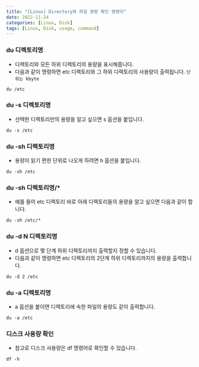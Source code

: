 ```yaml
---
title: "[Linux] Directory와 파일 용량 확인 명령어"
date: 2022-11-24
categories: [Linux, Disk]
tags: [Linux, Disk, usage, command]
---
```


### du 디렉토리명
- 디렉토리와 모든 하위 디렉토리의 용량을 표시해줍니다.
- 다음과 같이 명령하면 etc 디렉토리와 그 하위 디렉토리의 사용량이 출력됩니다. `단위는 kbyte`
```terminal
du /etc
```

### du -s 디렉토리명
- 선택한 디렉토리만의 용량을 알고 싶으면 s 옵션을 붙입니다.
```terminal
du -s /etc
```

### du -sh 디렉토리명
- 용량이 읽기 편한 단위로 나오게 하려면 h 옵션을 붙입니다.
```terminal
du -sh /etc
```

### du -sh 디렉토리명/*
- 예를 들어 etc 디렉토리 바로 아래 디렉토리들의 용량을 알고 싶으면 다음과 같이 합니다.
```terminal
du -sh /etc/*
```

### du -d N 디렉토리명
- d 옵션으로 몇 단계 하위 디렉토리까지 출력할지 정할 수 있습니다.
- 다음과 같이 명령하면 etc 디렉토리의 2단계 하위 디렉토리까지의 용량을 출력합니다.
```terminal
du -d 2 /etc
```

### du -a 디렉토리명
- a 옵션을 붙이면 디렉토리에 속한 파일의 용량도 같이 출력합니다.
```terminal
du -a /etc
```

### 디스크 사용량 확인
- 참고로 디스크 사용량은 df 명령어로 확인할 수 있습니다.
```terminal
df -h
```
